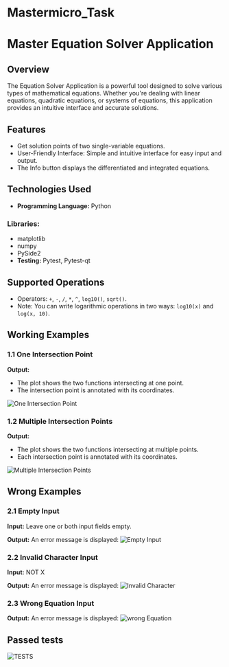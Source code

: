 # Mastermicro_Task
# Master Equation Solver Application



## Overview

The Equation Solver Application is a powerful tool designed to solve various types of mathematical equations. Whether you're dealing with linear equations, quadratic equations, or systems of equations, this application provides an intuitive interface and accurate solutions.

## Features

- Get solution points of two single-variable equations.
- User-Friendly Interface: Simple and intuitive interface for easy input and output.
- The Info button displays the differentiated and integrated equations.



## Technologies Used

- **Programming Language:** Python

### Libraries:
- matplotlib
- numpy
- PySide2
- **Testing:** Pytest, Pytest-qt

## Supported Operations

- Operators: `+`, `-`, `/`, `*`, `^`, `log10()`, `sqrt()`.
- Note: You can write logarithmic operations in two ways: `log10(x)` and `log(x, 10)`.

## Working Examples

### 1.1 One Intersection Point

**Output:**
- The plot shows the two functions intersecting at one point.
- The intersection point is annotated with its coordinates.

![One Intersection Point](https://raw.githubusercontent.com/aKha1ifa/Mastermicro_Task/refs/heads/main/Screenshot%202025-01-31%20at%208.13.32%E2%80%AFPM.png)  <!-- Update with actual image path -->

### 1.2 Multiple Intersection Points


**Output:**
- The plot shows the two functions intersecting at multiple points.
- Each intersection point is annotated with its coordinates.

![Multiple Intersection Points](https://raw.githubusercontent.com/aKha1ifa/Mastermicro_Task/refs/heads/main/Screenshot%202025-01-31%20at%208.15.09%E2%80%AFPM.png)  <!-- Update with actual image path -->

## Wrong Examples

### 2.1 Empty Input
**Input:** Leave one or both input fields empty.

**Output:** An error message is displayed: 
![Empty Input](https://raw.githubusercontent.com/aKha1ifa/Mastermicro_Task/refs/heads/main/Screenshot%202025-01-31%20at%208.16.01%E2%80%AFPM.png?token=GHSAT0AAAAAAC56YEQ6NLFZDQF4T2H6VEJWZ45EBUQ)  <!-- Update with actual image path -->

### 2.2 Invalid Character Input
**Input:** NOT X

**Output:** An error message is displayed: 
![Invalid Character](https://raw.githubusercontent.com/aKha1ifa/Mastermicro_Task/refs/heads/main/Screenshot%202025-01-31%20at%208.16.27%E2%80%AFPM.png?token=GHSAT0AAAAAAC56YEQ7UAHLGJTC6IRLWPWWZ45ECBQ)  <!-- Update with actual image path -->

### 2.3 Wrong Equation Input

**Output:** An error message is displayed: 
![wrong Equation](https://raw.githubusercontent.com/aKha1ifa/Mastermicro_Task/refs/heads/main/Screenshot%202025-01-31%20at%208.15.34%E2%80%AFPM.png?token=GHSAT0AAAAAAC56YEQ7TV6USEOEGFF6IKASZ45EALQ)  <!-- Update with actual image path -->

## Passed tests
![TESTS](https://raw.githubusercontent.com/aKha1ifa/Mastermicro_Task/refs/heads/main/Screenshot%202025-01-31%20at%207.53.20%E2%80%AFPM.png)  <!-- Update with actual image path -->



